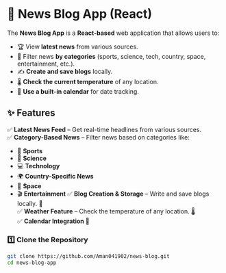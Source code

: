 # 📰 News Blog App (React)

The **News Blog App** is a **React-based** web application that allows users to:
- 🏆 View **latest news** from various sources.
- 🎯 Filter news **by categories** (sports, science, tech, country, space, entertainment, etc.).
- ✍️ **Create and save blogs** locally.
- 🌡 **Check the current temperature** of any location.
- 📅 **Use a built-in calendar** for date tracking.



## ✨ Features  

✅ **Latest News Feed** – Get real-time headlines from various sources.  
✅ **Category-Based News** – Filter news based on categories like:
   - 🏀 **Sports**
   - 🔬 **Science**
   - 💻 **Technology**
   - 🌍 **Country-Specific News**
   - 🚀 **Space**
   - 🎬 **Entertainment**
✅ **Blog Creation & Storage** – Write and save blogs locally. 📝  
✅ **Weather Feature** – Check the temperature of any location. 🌡️  
✅ **Calendar Integration 📅**    




### 1️⃣ Clone the Repository  
```bash
git clone https://github.com/Aman041902/news-blog.git
cd news-blog-app
